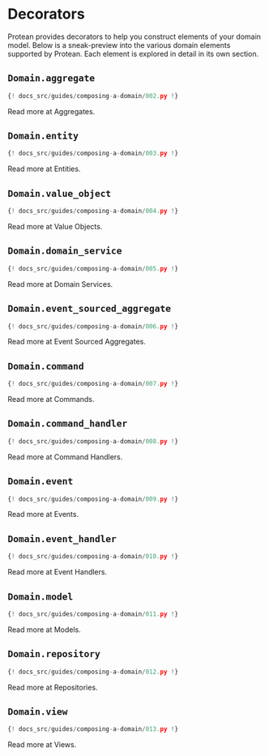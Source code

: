 # Decorators

Protean provides decorators to help you construct elements of your domain model.
Below is a sneak-preview into the various domain elements supported by Protean.
Each element is explored in detail in its own section.

## `Domain.aggregate`

```python hl_lines="7-11"
{! docs_src/guides/composing-a-domain/002.py !}
```

<!-- FIXME Add link-->
Read more at Aggregates.

## `Domain.entity`

```python hl_lines="14-17"
{! docs_src/guides/composing-a-domain/003.py !}
```

<!-- FIXME Add link-->
Read more at Entities.

## `Domain.value_object`

```python hl_lines="7-15 23"
{! docs_src/guides/composing-a-domain/004.py !}
```

<!-- FIXME Add link-->
Read more at Value Objects.

## `Domain.domain_service`

```python hl_lines="33-37"
{! docs_src/guides/composing-a-domain/005.py !}
```

<!-- FIXME Add link-->
Read more at Domain Services.

## `Domain.event_sourced_aggregate`

```python hl_lines="7-10"
{! docs_src/guides/composing-a-domain/006.py !}
```

<!-- FIXME Add link-->
Read more at Event Sourced Aggregates.

## `Domain.command`

```python hl_lines="18-23"
{! docs_src/guides/composing-a-domain/007.py !}
```

<!-- FIXME Add link-->
Read more at Commands.

## `Domain.command_handler`

```python hl_lines="26-34"
{! docs_src/guides/composing-a-domain/008.py !}
```

<!-- FIXME Add link-->
Read more at Command Handlers.

## `Domain.event`

```python hl_lines="18-23"
{! docs_src/guides/composing-a-domain/009.py !}
```

<!-- FIXME Add link-->
Read more at Events.

## `Domain.event_handler`

```python hl_lines="28-32"
{! docs_src/guides/composing-a-domain/010.py !}
```

<!-- FIXME Add link-->
Read more at Event Handlers.

## `Domain.model`

```python hl_lines="18-25"
{! docs_src/guides/composing-a-domain/011.py !}
```

<!-- FIXME Add link-->
Read more at Models.

## `Domain.repository`

```python hl_lines="17-22"
{! docs_src/guides/composing-a-domain/012.py !}
```

<!-- FIXME Add link-->
Read more at Repositories.

## `Domain.view`

```python hl_lines="20-24"
{! docs_src/guides/composing-a-domain/013.py !}
```

<!-- FIXME Add link-->
Read more at Views.